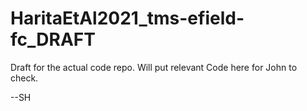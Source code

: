# HaritaEtAl2021_tms-efield-fc_DRAFT

Draft for the actual code repo.
Will put relevant Code here for John to check.

--SH

